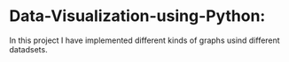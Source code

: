 # Data-Visualization-using-Python:
In this project I have implemented different kinds of graphs usind different datadsets.
